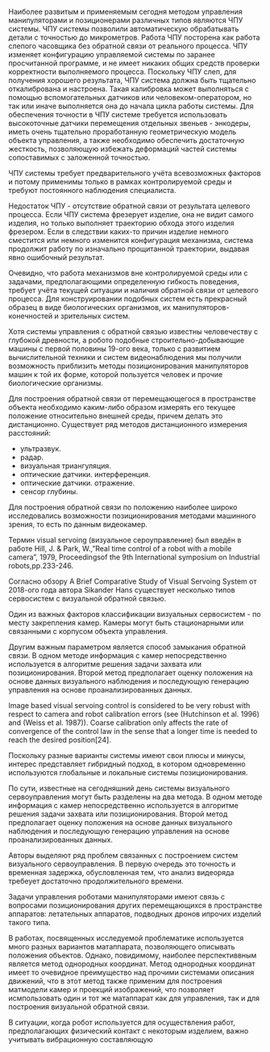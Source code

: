 Наиболее развитым и применяемым сегодня методом управления манипуляторами и позиционерами различных типов являются ЧПУ системы. ЧПУ системы позволили автоматическую обрабатывать детали с точностью до микрометров. Работа ЧПУ посторена как работа слепого часовщика без обратной связи от реального процесса. ЧПУ изменяет конфигурацию управляемой системы по заранее просчитанной программе, и не имеет никаких общих средств проверки корректности выполняемого процесса. Поскольку ЧПУ слеп, для получения хорошего результата, ЧПУ система должна быть тщательно откалибрована и настроена. Такая калибровка может выполняться с помощью вспомогательных датчиков или человеком-оператором, но так или иначе выполняется она до начала цикла работы системы. Для обеспечения точности в ЧПУ системе требуется использовать высокоточные датчики перемещения отдельных звеньев - энкодеры, иметь очень тщательно проработанную геометрическую модель объекта управления, а также необходимо обеспечить достаточную жесткость, позволяющую избежать деформаций частей системы сопоставимых с заложенной точностью. 

ЧПУ системы требует предварительного учёта всевозможных факторов и потому применимы только в рамках контролируемой среды и требуют постоянного наблюдения специалиста.  

Недостаток ЧПУ - отсутствие обратной связи от результата целевого процесса. Если ЧПУ система фрезерует изделие, она не видит самого изделия, но только выполняет траекторию обхода этого изделия фрезером. Если в следствии каких-то причин изделие немного сместится или немного изменится конфигурация механизма, система продолжит работу по изначально прощитанной траектории, выдавая явно ошибочный результат.

Очевидно, что работа механизмов вне контролируемой среды или с задачами, предполагающими определенную гибкость поведения, требует учёта текущей ситуации и наличия обратной связи от целевого процесса. Для конструировании подобных систем есть прекрасный образец в виде биологических организмов, их манипуляторов-конечностей и зрительных систем.

Хотя системы управления с обратной связью известны человечеству с глубокой древности, а робото подобные строительно-добывающие машины с первой половины 19-ого века, только с развитием вычислительной техники и систем видеонаблюдения мы получили возможность  приблизить методы позиционирования манипуляторов машин к той их форме, которой 
пользуется человек и прочие биологические организмы.

Для построения обратной связи от перемещающегося в пространстве объекта необходимо каким-либо образом измерять его текущее положение относительно внешней среды, причем делать это дистанционно. Существует ряд методов дистанционного измерения расстояний:

- ультразвук.
- радар.
- визуальная триангуляция.
- оптические датчики. интерференция.
- оптические датчики. отражение.
- сенсор глубины.

Для построения обратной связи по положению наиболее широко исследовались возможности позиционирования методами машинного зрения, то есть по данным видеокамер. 

Термин visual servoing (визуальное сероуправление) был введён в работе Hill, J. & Park, W.,”Real time control of a robot with a mobile  camera”,    1979,    Proceedingsof    the    9th International  symposium  on  Industrial  robots,pp.233-246.

Согласно обзору A Brief Comparative Study of Visual Servoing System от 2018-ого года автора Sikander Hans существует несколько типов сервосистем с визуальной обратной связью.

Один из важных факторов классификации визуальных сервосистем - по месту закрепления камер. Камеры могут быть стационарными или связанными с корпусом объекта управления.

Другим важным параметром является способ замыкания обратной связи. В одном методе информация с камер непосредственно используется в алгоритме решения задачи захвата или позиционирования. Второй метод предполагает оценку положения на основе данных визуального наблюдения и последующую генерацию управления на основе проанализированных данных.

Image  based visual  servoing control is considered to be  very robust  with respect    to    camera    and    robot    calibration    errors    (see (Hutchinson  et  al.  1996)  and  (Weiss  et  al.  1987)).  Coarse calibration only affects the rate of convergence of the control law  in  the  sense  that  a  longer  time  is  needed  to  reach  the desired position[24].   

Поскольку разные варианты системы имеют свои плюсы и минусы, интерес представляет гибридный подход, в котором одновременно используются глобальные и локальные системы позиционирования.

По сути, известные на сегодняшний день системы визуального сервоуправления могут быть разделены на два метода. В одном методе информация с камер непосредственно используется в алгоритме решения задачи захвата или позиционирования. Второй метод предполагает оценку положения на основе данных визуального наблюдения и последующую генерацию управления на основе проанализированных данных.

Авторы выделяют ряд проблем связанных с построением систем визуального сервоуправления.
В первую очередь это точность и временная задержка, обусловленная тем, что анализ видеоряда требеует достаточно продолжительного времени.










Задачи управления роботами манипуляторами имеют связь с вопросами позиционирования других перемещающихся в пространстве аппаратов: летательных аппаратов, подводных дронов ипрочих изделий такого типа.

В работах, посвященных исследуемой проблематике используется много разных вариантов матаппарата, позволяющего описывать положения объектов.
Однако, повидимому, наиболее перспективвным является метод однородных координат. Метод однородных координат имеет то очевидное преимущество над прочими системами описания движений, что в этот метод также применим для построения матмодели камер и проекций изображений, что позволяет исмпользовать один и тот же матаппарат как для управления, так и для построения визуальной обратной связи.





В ситуации, когда робот используется для осуществления работ, предполагающих физический контакт с некоторым изделием, важно учитывать вибрационную составляющую 